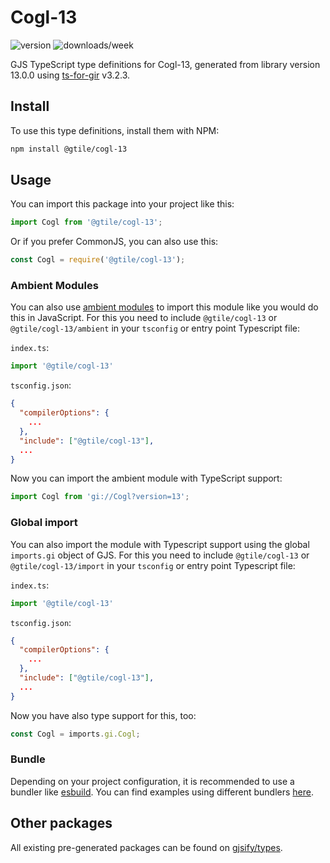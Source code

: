 
# Cogl-13

![version](https://img.shields.io/npm/v/@gtile/cogl-13)
![downloads/week](https://img.shields.io/npm/dw/@gtile/cogl-13)


GJS TypeScript type definitions for Cogl-13, generated from library version 13.0.0 using [ts-for-gir](https://github.com/gjsify/ts-for-gir) v3.2.3.


## Install

To use this type definitions, install them with NPM:
```bash
npm install @gtile/cogl-13
```

## Usage

You can import this package into your project like this:
```ts
import Cogl from '@gtile/cogl-13';
```

Or if you prefer CommonJS, you can also use this:
```ts
const Cogl = require('@gtile/cogl-13');
```

### Ambient Modules

You can also use [ambient modules](https://github.com/gjsify/ts-for-gir/tree/main/packages/cli#ambient-modules) to import this module like you would do this in JavaScript.
For this you need to include `@gtile/cogl-13` or `@gtile/cogl-13/ambient` in your `tsconfig` or entry point Typescript file:

`index.ts`:
```ts
import '@gtile/cogl-13'
```

`tsconfig.json`:
```json
{
  "compilerOptions": {
    ...
  },
  "include": ["@gtile/cogl-13"],
  ...
}
```

Now you can import the ambient module with TypeScript support: 

```ts
import Cogl from 'gi://Cogl?version=13';
```

### Global import

You can also import the module with Typescript support using the global `imports.gi` object of GJS.
For this you need to include `@gtile/cogl-13` or `@gtile/cogl-13/import` in your `tsconfig` or entry point Typescript file:

`index.ts`:
```ts
import '@gtile/cogl-13'
```

`tsconfig.json`:
```json
{
  "compilerOptions": {
    ...
  },
  "include": ["@gtile/cogl-13"],
  ...
}
```

Now you have also type support for this, too:

```ts
const Cogl = imports.gi.Cogl;
```

### Bundle

Depending on your project configuration, it is recommended to use a bundler like [esbuild](https://esbuild.github.io/). You can find examples using different bundlers [here](https://github.com/gjsify/ts-for-gir/tree/main/examples).

## Other packages

All existing pre-generated packages can be found on [gjsify/types](https://github.com/gjsify/types).

